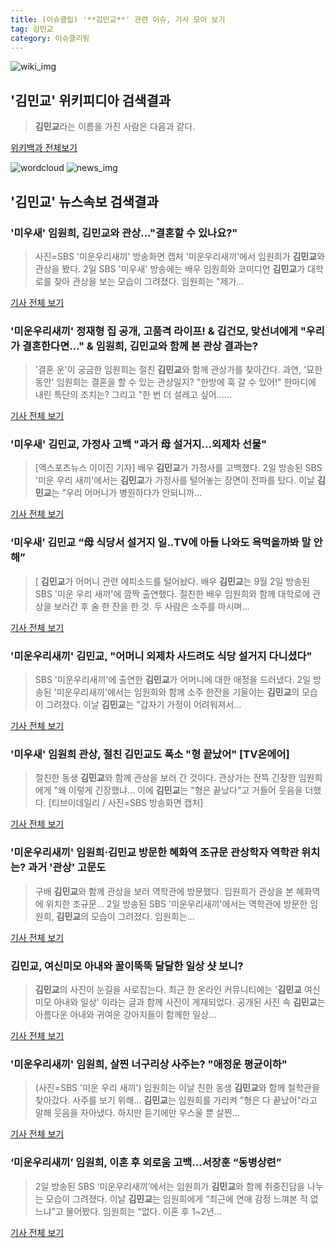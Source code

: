 ```yaml
---
title: (이슈클립) '**김민교**' 관련 이슈, 기사 모아 보기
tag: 김민교
category: 이슈클리핑
---
```

![wiki_img](https://user-images.githubusercontent.com/42597476/44503234-41136a80-a6d0-11e8-9071-6fc6418eafe4.png)
## **'**김민교**'** 위키피디아 검색결과
>**김민교**라는 이름을 가진 사람은 다음과 같다.

<a href="https://ko.wikipedia.org/wiki/김민교" target="_blank">위키백과 전체보기</a>

![wordcloud](https://s3.ap-northeast-2.amazonaws.com/lyrics101-wordcloud/2018-09-02-1535893464.png)
![news_img](https://user-images.githubusercontent.com/42597476/44507050-1206f400-a6e4-11e8-8d98-7ffbfebb353f.png)
## **'**김민교**'** 뉴스속보 검색결과
### '미우새' 임원희, **김민교**와 관상…"결혼할 수 있나요?"

>사진=SBS '미운우리새끼' 방송화면 캡처 '미운우리새끼'에서 임원희가 **김민교**와 관상을 봤다. 2일 SBS '미우새' 방송에는 배우 임원희와 코미디언 **김민교**가 대학로를 찾아 관상을 보는 모습이 그려졌다. 임원희는 "제가...

<a href="http://news20.busan.com/controller/newsController.jsp?newsId=20180902000220" target="_blank">기사 전체 보기</a>

### '미운우리새끼' 정재형 집 공개, 고품격 라이프! & 김건모, 맞선녀에게 "우리가 결혼한다면…" & 임원희, **김민교**와 함께 본 관상 결과는?

>'결혼 운'이 궁금한 임원희는 절친 **김민교**와 함께 관상가를 찾아간다. 과연, '묘한 동안' 임원희는 결혼을 할 수 있는 관상일지? "한방에 훅 갈 수 있어!" 한마디에 내린 특단의 조치는? 그리고 "한 번 더 설레고 싶어......

<a href="http://www.daejeontoday.com/news/articleView.html?idxno=511170" target="_blank">기사 전체 보기</a>

### '미우새' **김민교**, 가정사 고백 "과거 母 설거지…외제차 선물"

>[엑스포츠뉴스 이이진 기자] 배우 **김민교**가 가정사를 고백했다. 2일 방송된 SBS '미운 우리 새끼'에서는 **김민교**가 가정사를 털어놓는 장면이 전파를 탔다. 이날 **김민교**는 "우리 어머니가 병원하다가 안되니까...

<a href="http://www.xportsnews.com/?ac=article_view&entry_id=1014573" target="_blank">기사 전체 보기</a>

### ‘미우새’ **김민교** “母 식당서 설거지 일..TV에 아들 나와도 욕먹을까봐 말 안해”

>[ **김민교**가 어머니 관련 에피소드를 털어놨다. 배우 **김민교**는 9월 2일 방송된 SBS '미운 우리 새끼'에 깜짝 출연했다. 절친한 배우 임원희와 함께 대학로에 관상을 보러간 후 술 한 잔을 한 것. 두 사람은 소주를 마시며...

<a href="http://www.newsen.com/news_view.php?uid=201809021953300410" target="_blank">기사 전체 보기</a>

### '미운우리새끼' **김민교**, "어머니 외제차 사드려도 식당 설거지 다니셨다"

>SBS '미운우리새끼'에 출연한 **김민교**가 어머니에 대한 애정을 드러냈다. 2일 방송된 '미운우리새끼'에서는 임원희와 함께 소주 한잔을 기울이는 **김민교**의 모습이 그려졌다. 이날 **김민교**는 "갑자기 가정이 어려워져서...

<a href="http://sports.hankooki.com/lpage/entv/201809/sp20180902214415136660.htm" target="_blank">기사 전체 보기</a>

### '미우새' 임원희 관상, 절친 **김민교**도 폭소 "형 끝났어" [TV온에어]

>절친한 동생 **김민교**와 함께 관상을 보러 간 것이다. 관상가는 잔뜩 긴장한 임원희에게 "왜 이렇게 긴장했냐... 이에 **김민교**는 "형은 끝났다"고 거들어 웃음을 더했다. [티브이데일리 / 사진=SBS 방송화면 캡처]

<a href="http://tvdaily.asiae.co.kr/read.php3?aid=15358924451391176019" target="_blank">기사 전체 보기</a>

### '미운우리새끼' 임원희·**김민교** 방문한 혜화역 조규문 관상학자 역학관 위치는? 과거 '관상' 고문도

>구배 **김민교**와 함께 관상을 보러 역학관에 방문했다.  임원희가 관상을 본 혜화역에 위치한 조규문... 2일 방송된 SBS '미운우리새끼'에서는 역학관에 방문한 임원희, **김민교**의 모습이 그려졌다.  임원희는...

<a href="http://www.sportsq.co.kr/news/articleView.html?idxno=301159" target="_blank">기사 전체 보기</a>

### **김민교**, 여신미모 아내와 꿀이뚝뚝 달달한 일상 샷 보니?

>**김민교**의 사진이 눈길을 사로잡는다. 최근 한 온라인 커뮤니티에는 '**김민교** 여신미모 아내와 일상' 이라는 글과 함께 사진이 게재되었다. 공개된 사진 속 **김민교**는 아름다운 아내와 귀여운 강아지들이 함께한 일상...

<a href="http://www.joongdo.co.kr/main/view.php?key=20180902002159492" target="_blank">기사 전체 보기</a>

### '미운우리새끼' 임원희, 살찐 너구리상 사주는? "애정운 평균이하"

>(사진=SBS '미운 우리 새끼') 임원희는 이날 친한 동생 **김민교**와 함께 철학관을 찾아갔다. 사주를 보기 위해... **김민교**는 임원희를 가리켜 "형은 다 끝났어"라고 말해 웃음을 자아냈다. 하지만 듣기에만 우스울 뿐 살찐...

<a href="http://www.slist.kr/news/articleView.html?idxno=44393" target="_blank">기사 전체 보기</a>

### ‘미운우리새끼’ 임원희, 이혼 후 외로움 고백…서장훈 “동병상련”

>2일 방송된 SBS ‘미운우리새끼’에서는 임원희가 **김민교**와 함께 취중진담을 나누는 모습이 그려졌다. 이날 **김민교**는 임원희에게 “최근에 연애 감정 느껴본 적 없느냐”고 물어봤다. 임원희는 “없다. 이혼 후 1~2년...

<a href="http://sports.donga.com/3/all/20180902/91804849/1" target="_blank">기사 전체 보기</a>


